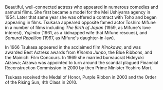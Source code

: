 <!-- Yoko Tsukasa -->

Beautiful, well-connected actress who appeared in numerous comedies and samurai films. She first became a model for the Mei Ushiyama agency in 1954. Later that same year she was offered a contract with Toho and began appearing in films. Tsukasa appeared opposite famed actor Toshiro Mifune in a number of films including _The Birth of Japan_ (1959, as Mifune's love interest), _Yojimbo_ (1961, as a kidnapped wife that Mifune rescues), and _Samurai Rebellion_ (1967, as Mifune's daughter-in-law).

In 1966 Tsukasa appeared in the acclaimed film _Kinokawa_, and was awarded Best Actress awards from _Kinema Junpo_, the Blue Ribbons, and the Mainichi Film Concours. In 1969 she married bureaucrat Hideyuki Aizawa; Aizawa was appointed to turn around the scandal plagued Financial Reconstruction Commission in 2000 by then Prime Minister Yoshiro Mori.

Tsukasa received the Medal of Honor, Purple Ribbon in 2003 and the Order of the Rising Sun, 4th Class in 2010.